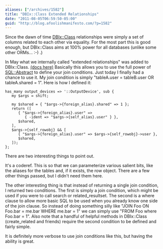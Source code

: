 ```yaml
---
aliases: ["/archives/1582"]
title: "DBIx::Class Extended Relationships"
date: "2011-08-05T06:59:50-05:00"
guid: "http://blog.afoolishmanifesto.com/?p=1582"
---
```

Since the dawn of time [DBIx::Class](https://metacpan.org/module/DBIx::Class) relationships were simply a set of columns related to each other via equality. For the most part this is good enough, but DBIx::Class aims at 100% power for all databases (unlike some other ORMs... :-) .)

In May what we internally called "extended relationships" was added to DBIx::Class. [(docs here)](https://metacpan.org/pod/DBIx::Class::Relationship::Base#Custom-join-conditions) Basically this allows you to use the full power of [SQL::Abstract](https://metacpan.org/module/SQL::Abstract) to define your join conditions. Just today I finally had a chance to use it. My join condition is simply "tableA.user = tableB.user OR tableA.shared = 1". Here is how I defined it:

    has_many output_devices => '::OutputDevice', sub {
       my $args = shift;

       my $shared = { "$args->{foreign_alias}.shared" => 1 };
       return ([
          { "$args->{foreign_alias}.user" =>
             { -ident => "$args->{self_alias}.user" } },
          $shared,
       ],
       $args->{self_rowobj} && [
          { "$args->{foreign_alias}.user" => $args->{self_rowobj}->user },
          $shared,
       ]);
    };

There are two interesting things to point out.

It's a coderef. This is so that we can parameterize various salient bits, like the aliases for the tables and, if it exists, the row object. There are a few other things passed, but I didn't need them here.

The other interesting thing is that instead of returning a single join condition, I returned two conditions. The first is simply a join condition, which might be used if you were to call search or related\_resultset. The second is a where clause to allow more basic SQL to be used when you already know one side of the join clause. So instead of doing something silly like "JOIN Foo ON Foo.bar = me.bar WHERE me.bar = 1" we can simply use "FROM Foo where Foo.bar = 1". Also note that a handful of helpful methods in DBIx::Class (create\_related and friends) require the second condition to be defined and fairly simple.

It is definitely more verbose to use join conditions like this, but having the ability is great.
